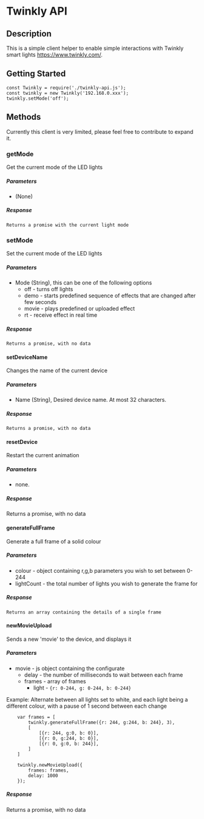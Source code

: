# Twinkly API
## Description
This is a simple client helper to enable simple interactions with Twinkly smart lights <https://www.twinkly.com/>.

## Getting Started
```
const Twinkly = require('./twinkly-api.js');
const twinkly = new Twinkly('192.168.0.xxx');
twinkly.setMode('off');

```

## Methods

Currently this client is very limited, please feel free to contribute to expand it.

### getMode
Get the current mode of the LED lights

##### Parameters
* (None)

##### Response
	Returns a promise with the current light mode

### setMode
Set the current mode of the LED lights

##### Parameters
* Mode (String), this can be one of the following options
	* off - turns off lights
	* demo - starts predefined sequence of effects that are changed after few seconds
	* movie - plays predefined or uploaded effect
	* rt - receive effect in real time

##### Response
	Returns a promise, with no data
	
#### setDeviceName
Changes the name of the current device

##### Parameters
* Name (String), Desired device name. At most 32 characters.

##### Response
	Returns a promise, with no data

#### resetDevice
Restart the current animation

##### Parameters
* none.

##### Response
Returns a promise, with no data
	
#### generateFullFrame
Generate a full frame of a solid colour

##### Parameters
* colour - object containing r,g,b parameters you wish to set between 0-244
* lightCount - the total number of lights you wish to generate the frame for

##### Response
	Returns an array containing the details of a single frame
	
#### newMovieUpload
Sends a new 'movie' to the device, and displays it

##### Parameters
* movie - js object containing the configurate
	* delay - the number of milliseconds to wait between each frame
	* frames - array of frames
		* light - `{r: 0-244, g: 0-244, b: 0-244}`

Example: Alternate between all lights set to white, and each light being a different colour, with a pause of 1 second between each change

```
	var frames = [
		twinkly.generateFullFrame({r: 244, g:244, b: 244}, 3),
		[
			[{r: 244, g:0, b: 0}],
			[{r: 0, g:244, b: 0}],
			[{r: 0, g:0, b: 244}],
		]
	]
	
	twinkly.newMovieUpload({
		frames: frames,
		delay: 1000
	});
```

##### Response
Returns a promise, with no data
		
